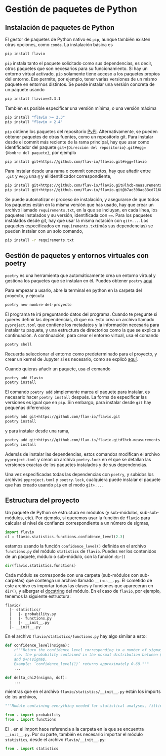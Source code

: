 # Gestión de paquetes de Python

## Instalación de paquetes de Python

El gestor de paquetes de Python nativo es `pip`, aunque también existen otras opciones, como `conda`. La instalación básica es

```Bash
pip install flavio
```

`pip` instala tanto el paquete solicitado como sus dependencias, es decir, otros paquetes que son necesarios para su funcionamiento. Si hay un entorno virtual activado, `pip` solamente tiene acceso a los paquetes propios del entorno. Eso permite, por ejemplo, tener varias versiones de un mismo paquete en entornos distintos. Se puede instalar una versión concreta de un paquete usando

```bash
pip install flavio==2.3.1
```

También es posible especificar una versión mínima, o una versión máxima

```bash
pip install "flavio >= 2.3"
pip install "flavio < 2.4"
```

`pip` obtiene los paquetes del repositorio [PyPi](https://pypi.org). Alternativamente, se pueden obtener paquetes de otras fuentes, como un repositorio git. Para instalar desde el commit más reciente de la rama principal, hay que usar como identificador del paquete `git+{Dirección del repositorio}.git#egg={Nombre del paquete}`, por ejemplo

```bash
pip install git+https://github.com/flav-io/flavio.git#egg=flavio
```

Para instalar desde una rama o commit concretos, hay que añadir entre `.git` y `#egg` una `@` y el identificador correspondiente,

```bash
pip install git+https://github.com/flav-io/flavio.git@lhcb-measurements#egg=flavio
pip install git+https://github.com/flav-io/flavio.git@b7ac308ac83cd7168d80c3382b5d65415bc64679#egg=flavio
```

Se puede automatizar el proceso de instalación, y asegurarse de que todos los paquetes están en la misma versión que has usado, hay que crear un archivo llamado `requirements.txt`, en la que se incluyan, en cada línea, los paquetes instalados y su versión, identificada con `==`. Para los paquetes instalados desde git, hay que usar la misma notación con `git+...`. Los paquetes especificados en `requirements.txt`(más sus dependencias) se pueden instalar con un solo comando,

```bash
pip install -r requirements.txt
```

## Gestión de paquetes y entornos virtuales con poetry

`poetry` es una herramienta que automáticamente crea un entorno virtual y gestiona los paquetes que se instalan en él. Puedes obtener `poetry` [aquí](https://python-poetry.org/docs/)

Para empezar a usarlo, abre la terminal en python en la carpeta del proyecto, y ejecuta

```bash
poetry new nombre-del-proyecto
```

El programa te irá preguntando datos del programa. Cuando te pregunte si quieres definir las dependencias, di que no. Esto crea un archivo llamado `pyproject.toml` que contiene los metadatos y la información necesaria para instalar tu paquete, y una estructura de directorios como la que se explica a continuación. A continuación, para crear el entorno virtual, usa el comando

```bash
poetry shell
```

Recuerda seleccionar el entorno como predeterminado para el proyecto, y crear un kernel de Jupyter si es necesario, como se explicó [aquí](venv.md).

Cuando quieras añadir un paquete, usa el comando

```bash
poetry add flavio
poetry install
```

El comando `poetry add` simplemente marca el paquete para instalar, es necesario hacer `poetry install` después. La forma de especificar las versiones es igual que en `pip`. Sin embargo, para instalar desde `git` hay pequeñas diferencias:

```bash
poetry add git+https://github.com/flav-io/flavio.git
poetry install
```

y para instalar desde una rama,

```bash
poetry add git+https://github.com/flav-io/flavio.git#lhcb-measurements
poetry install
```

Además de instalar las dependencias, estos comandos modifican el archivo `pyproject.toml` y crean un archivo `poetry.lock` en el que se detallan las versiones exactas de los paquetes instalados y de sus dependencias.

Una vez especificadas todas las dependencias con `poetry`, y subidos los archivos `pyproject.toml` y `poetry.lock`, cualquiera puede instalar el paquete que has creado usando `pip` en el modo `git+...`.

## Estructura del proyecto

Un paquete de Python se estructura en módulos (y sub-módulos, sub-sub-módulos, etc). Por ejemplo, si queremos usar la función de `flavio` para calcular el nivel de confianza correspondiente a un número de sigmas,

```python
import flavio
cl = flavio.statistics.functions.confidence_level(2.3)
```

estamos usando la función `confidence_level()` definida en el archivo `functions.py` del módulo `statistics` de `flavio`. Puedes ver los contenidos de un paquete, módulo o sub-módulo, con la función `dir()`

```python
dir(flavio.statistics.functions)
```

Cada módulo se corresponde con una carpeta (sub-módulos con sub-carpetas) que contenga un archivo llamado `__init__.py`. El cometido de este archivo es importar todas las clases y funciones que aparecerán en `dir()`, y albergar el [docstring](annotations.md#doctrings) del módulo. En el caso de `flavio`, por ejemplo, tenemos la siguiente estructura:

```
flavio/
  |- statistics/
  |   |- probability.py
  |   |- functions.py
  |   |- __init__.py
  |- __init__.py
```

En el archivo `flavio/statistics/functions.py` hay algo similar a esto:

```python
def confidence_level(nsigma):
    r"""Return the confidence level corresponding to a number of sigmas,
    i.e. the probability contained in the normal distribution between $-n\sigma$
    and $+n\sigma$.
    Example: `confidence_level(1)` returns approximately 0.68."""
    ...

def delta_chi2(nsigma, dof):
    ...
```

mientras que en el archivo `flavio/statistics/__init__.py` están los imports de los archivos,

```python
"""Module containing everything needed for statistical analyses, fitting, etc."""

from . import probability
from . import functions
```

El `.` en el import hace referencia a la carpeta en la que se encuentra `__init__.py`. Por su parte, también es necesario importar el módulo `statistics`, desde el archivo `flavio/__init__.py`:

```python
from . import statistics
```
